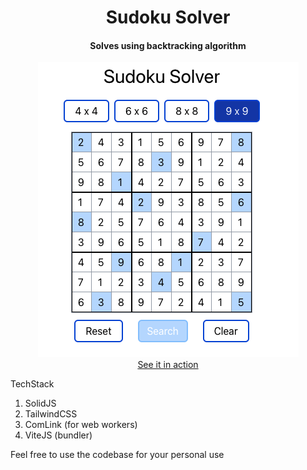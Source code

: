 <div align="center">
  <h1>Sudoku Solver</h1>
  <h4>Solves using backtracking algorithm</h4>
  <div><a href="https://sadanandpai.github.io/sudoku-solver/dist/"><img src="./banner.png" /></a></div>
  <a href="https://sadanandpai.github.io/sudoku-solver/dist/">See it in action</a>
</div>

TechStack

1. SolidJS
2. TailwindCSS
3. ComLink (for web workers)
4. ViteJS (bundler)

Feel free to use the codebase for your personal use
